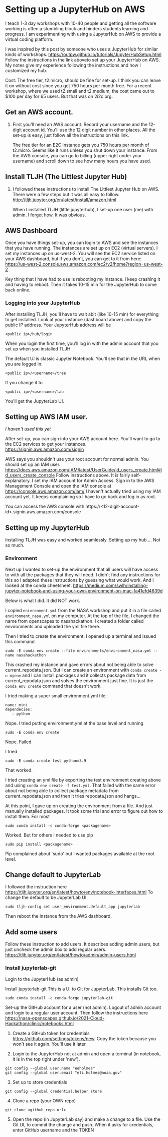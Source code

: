# Setting up a JupyterHub on AWS

I teach 1-3 day workshops with 10-40 people and getting all the software working is often a stumbling block and hinders students learning and progress. I am experimenting with using a JupyterHub on AWS to provide a virtual coding platform.

I was inspired by this post by someone who uses a JupyterHub for similar kinds of workshops. https://outpw.github.io/tutorials/JupyterHubSetup.html
Follow the instructions in the link aboveto set up your JupyterHub on AWS. My notes give my experience following the instructions and how I customized my hub.

Cost: The free tier, t2.micro, should be fine for set-up. I think you can leave it on without cost since you get 750 hours per month free. For a recent workshop, where we used t2.small and t2.medium, the cost came out to $100 per day for 65 users. But that was on 2i2c.org. 

## Get an AWS account.

1. First you'll need an AWS account.  Record your username and the 12-digit account id. You'll use the 12 digit number in other places.  All the set-up is easy, just follow all the instructions on this link.

    The free tier for an E2C instance gets you 750 hours per month of t2.micro. Seems like it runs unless you shut down your instance. From the AWS console, you can go to billing (upper right under your username) and scroll down to see how many hours you have used.

## Install TLJH (The Littlest Jupyter Hub)

1. I followed these instructions to install The Littlest Jupyter Hub on AWS. There were a few steps but it was all easy to follow.
http://tljh.jupyter.org/en/latest/install/amazon.html

    When I installed TLJH (little jupyterhub), I set-up one user (me) with admin. I forget how. It was obvious.

## AWS Dashboard

Once you have things set-up, you can login to AWS and see the instances that you have running.  The instances are set up on EC2 (virtual servers). I set my instances up on us-west-2. You will see the EC2 service listed on your AWS dashboard, but if you don't, you can get to it from here:
https://us-west-2.console.aws.amazon.com/ec2/v2/home?region=us-west-2

Key thing that I have had to use is rebooting my instance. I keep crashing it and having to reboot. Then it takes 10-15 min for the JupyterHub to come back online.

### Logging into your JupyterHub

After installing TLJH, you'll have to wait abit (like 10-15 min) for everything to get installed. Look at your instance (dashboard above) and copy the public IP address. Your JupyterHub address will be
```
<public ip>/hub/login
```
When you login the first time, you'll log in with the admin account that you set up when you installed TLJH.

The default UI is classic Jupyter Notebook. You'll see that in the URL when you are logged in:
```
<public ip>/<username>/tree
```
If you change it to 
```
<public ip>/<username>/lab
```
You'll get the JupyterLab UI.

## Setting up AWS IAM user.

*I haven't used this yet*

After set-up, you can sign into your AWS account here. You'll want to go to the EC2 services to get your instances.
https://signin.aws.amazon.com/signin

AWS says you shouldn't use your root account for normal admin. You should set up an IAM user.
https://docs.aws.amazon.com/IAM/latest/UserGuide/id_users_create.html#id_users_create_console
Follow instructions above. It is fairly self-explanatory. I set my IAM account for Admin Access. Sign in to the AWS Management Console and open the IAM console at  https://console.aws.amazon.com/iam/
I haven't actually tried using my IAM account yet. It keeps complaining so I have to go back and log in as root.

You can access the AWS console with
 https://<12-digit-account-id>.signin.aws.amazon.com/console


## Setting up my JupyterHub

Installing TLJH was easy and worked seamlessly. Setting up my hub…. Not so much.

### Environment

Next up I wanted to set-up the environment that all users will have access to with all the packages that they will need.
I didn't find any instructions for this so I adapted these instructions by guessing what would work. And I looked at the conda cheetsheet.
https://medium.com/swlh/installing-jupyter-notebook-and-using-your-own-environment-on-mac-fa41efd4639d

Below is what I did. It did NOT work.

I copied `enivronment.yml` from the NASA workshop and put it in a file called `environment_nasa.yml` on my computer. At the top of the file, I changed the name from openscapes to nasahackathon. I created a folder called environments and uploaded the yml file there.

Then I tried to create the environment. I opened up a terminal and issued this command 
```
sudo -E conda env create --file environments/environment_nasa.yml --name nasahackathon
```
This crashed my instance and gave errors about not being able to solve current_repodata.json. But I can create an environment with `conda create -n myenv` and I can install packages and it collects package data from current_repodata.json and solves the environment just fine. It is just the `conda env create` command that doesn't work.

I tried making a super small environment.yml file:
```
name: mini
dependecies:
   - python
```
Nope. I tried putting environment.yml at the base level and running
```
sudo -E conda env create
```
Nope. Failed.

I tried 
```
sudo -E conda create test python=3.9
```
That worked.

I tried creating an yml file by exporting the test environment creating above and using `conda env create -f test.yml`. That failed with the same error about not being able to collect package metadata from current_repodata.json and then it tries repodata.json and hangs...

At this point, I gave up on creating the environment from a file. And just manually installed packages. It took some trial and error to figure out how to install them. For most
```
sudo conda install -c conda-forge <packagename>
```
Worked. But for others I needed to use pip
```
sudo pip install <packagename>
```
Pip complained about 'sudo' but I wanted packages available at the root level.

## Change default to JupyterLab

I followed the instruction here
https://tljh.jupyter.org/en/latest/howto/env/notebook-interfaces.html
To change the default to be JupyterLab UI. 
```
sudo tljh-config set user_environment.default_app jupyterlab
```
Then reboot the instance from the AWS dashboard.

## Add some users

Follow these instruction to add users. It describes adding admin users, but just uncheck the admin box to add regular users. https://tljh.jupyter.org/en/latest/howto/admin/admin-users.html

### Install jupyterlab-git

Login to the JupyterHub (as admin)

Install jupyterlab-git This is a UI to Git for JupyterLab. This installs Git too.
```
sudo conda install -c conda-forge jupyterlab-git
```

Set-up the GitHub account for a user (not admin). Logout of admin account and login to a regular user account. Then follow the instructions here https://nasa-openscapes.github.io/2021-Cloud-Hackathon/clinic/notebooks.html

1. Create a GitHub token for credentials https://github.com/settings/tokens/new. Copy the token because you won't see it again. You'll use it later.

2. Login to the JupyterHub not at admin and open a terminal (in notebook, it is in the top right under 'new').
```
git config --global user.name "eeholmes"
git config --global user.email "eli.holmes@noaa.gov"
```

3. Set up to store credentials
```
git config --global credential.helper store
```

4. Clone a repo (your OWN repo)
```
git clone <github repo url>
```

5. Open the repo (in JupyterLab say) and make a change to a file. Use the Git UI, to commit the change and push. When it asks for credentials, enter GitHub username and the TOKEN
